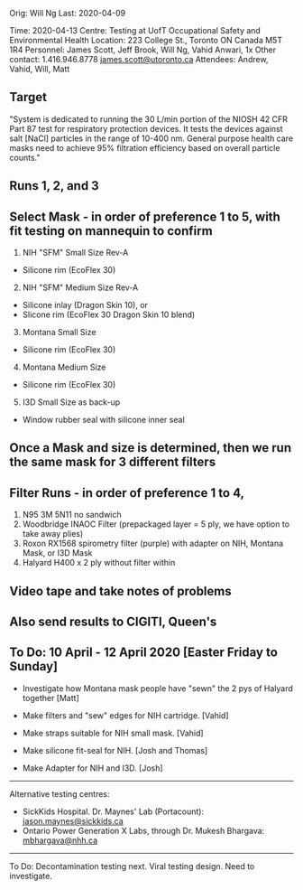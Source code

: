 Orig: Will Ng
Last: 2020-04-09

Time: 2020-04-13
Centre: Testing at UofT Occupational Safety and Environmental Health
Location: 223 College St., Toronto ON Canada M5T 1R4
Personnel: James Scott, Jeff Brook, Will Ng, Vahid Anwari, 1x Other
contact: 1.416.946.8778 james.scott@utoronto.ca
Attendees: Andrew, Vahid, Will, Matt

## Target
"System is dedicated to running the 30 L/min portion of the NIOSH 42 CFR Part 87 test for 
respiratory protection devices. It tests the devices against salt [NaCl] particles in the 
range of 10-400 nm. General purpose health care masks need to achieve 95% filtration efficiency based on overall particle counts." 

## Runs 1, 2, and 3

## Select Mask - in order of preference 1 to 5, with fit testing on mannequin to confirm
1. NIH "SFM" Small Size Rev-A
- Silicone rim (EcoFlex 30)
2. NIH "SFM" Medium Size Rev-A
- Silicone inlay (Dragon Skin 10), or 
- Slicone rim (EcoFlex 30 Dragon Skin 10 blend)
3. Montana Small Size
- Silicone rim (EcoFlex 30)
4. Montana Medium Size
- Silicone rim (EcoFlex 30)
5. I3D Small Size as back-up
- Window rubber seal with silicone inner seal

## Once a Mask and size is determined, then we run the same mask for 3 different filters
## Filter Runs - in order of preference 1 to 4,
1. N95 3M 5N11 no sandwich
2. Woodbridge INAOC Filter (prepackaged layer = 5 ply, we have option to take away plies)
3. Roxon RX1568 spirometry filter (purple) with adapter on NIH, Montana Mask, or I3D Mask
4. Halyard H400 x 2 ply without filter within

## Video tape and take notes of problems

## Also send results to CIGITI, Queen's

## To Do: 10 April - 12 April 2020 [Easter Friday to Sunday]
- Investigate how Montana mask people have "sewn" the 2 pys of Halyard together [Matt]

- Make filters and "sew" edges for NIH cartridge. [Vahid]

- Make straps suitable for NIH small mask. [Vahid]

- Make silicone fit-seal for NIH. [Josh and Thomas]

- Make Adapter for NIH and I3D. [Josh]

___

Alternative testing centres: 
- SickKids Hospital. Dr. Maynes' Lab (Portacount): jason.maynes@sickkids.ca
- Ontario Power Generation X Labs, through Dr. Mukesh Bhargava: mbhargava@nhh.ca


___

To Do: Decontamination testing next. Viral testing design. Need to investigate.

